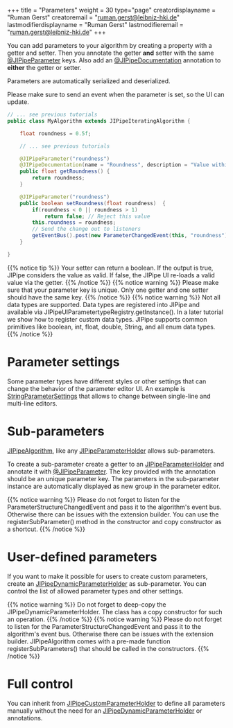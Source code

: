 +++
title = "Parameters"
weight = 30
type="page"
creatordisplayname = "Ruman Gerst"
creatoremail = "ruman.gerst@leibniz-hki.de"
lastmodifierdisplayname = "Ruman Gerst"
lastmodifieremail = "ruman.gerst@leibniz-hki.de"
+++

You can add parameters to your algorithm by creating a property with a getter and setter.
Then you annotate the getter **and** setter with the same [@JIPipeParameter](/apidocs/org/hkijena/jipipe/api/parameters/JIPipeParameter.html) keys. Also add an [@JIPipeDocumentation](/apidocs/org/hkijena/jipipe/api/JIPipeDocumentation.html) annotation to **either** the getter or setter.

Parameters are automatically serialized and deserialized.

Please make sure to send an event when the parameter is set, so the UI can update.

```java
// ... see previous tutorials
public class MyAlgorithm extends JIPipeIteratingAlgorithm {

    float roundness = 0.5f;

    // ... see previous tutorials

    @JIPipeParameter("roundness")
    @JIPipeDocumentation(name = "Roundness", description = "Value within [0, 1]")
    public float getRoundness() {
        return roundness;
    }

    @JIPipeParameter("roundness")
    public boolean setRoundness(float roundness)  {
        if(roundness < 0 || roundness > 1)
            return false; // Reject this value
        this.roundness = roundness;
        // Send the change out to listeners
        getEventBus().post(new ParameterChangedEvent(this, "roundness"));
    }

}
```

{{% notice tip %}}
Your setter can return a boolean. If the output is true, JIPipe considers the value as valid. If false, the JIPipe UI re-loads a valid value via the getter.
{{% /notice %}}
{{% notice warning %}}
Please make sure that your parameter key is unique. Only one getter and one setter should have the same key.
{{% /notice %}}
{{% notice warning %}}
Not all data types are supported. Data types are registered into JIPipe and available via JIPipeUIParametertypeRegistry.getInstance(). In a later tutorial we show how to register custom data types. JIPipe supports common primitives like boolean, int, float, double, String, and all enum data types.
{{% /notice %}}

# Parameter settings

Some parameter types have different styles or other settings that can change the behavior of the parameter editor UI. An example is [StringParameterSettings](/apidocs/org/hkijena/jipipe/extensions/standardparametereditors/ui/parametereditors/StringParameterSettings.html) that allows to change between single-line and multi-line editors.

# Sub-parameters

[JIPipeAlgorithm](/apidocs/org/hkijena/jipipe/api/algorithm/JIPipeAlgorithm.html), like any [JIPipeParameterHolder](/apidocs/org/hkijena/jipipe/api/parameters/JIPipeParameterHolder.html) allows sub-parameters.

To create a sub-parameter create a getter to an [JIPipeParameterHolder](/apidocs/org/hkijena/jipipe/api/parameters/JIPipeParameterHolder.html) and annotate it with [@JIPipeParameter](/apidocs/org/hkijena/jipipe/api/parameters/JIPipeSubParameters.html). The key provided with the annotation should be an unique parameter key. The parameters in the sub-parameter instance are automatically displayed as new group in the parameter editor.

{{% notice warning %}}
Please do not forget to listen for the ParameterStructureChangedEvent and pass it to the algorithm's event bus. Otherwise there can be issues with the extension builder.
You can use the registerSubParameter() method in the constructor and copy constructor as a shortcut.
{{% /notice %}}

# User-defined parameters

If you want to make it possible for users to create custom parameters, create an [JIPipeDynamicParameterHolder](/apidocs/org/hkijena/jipipe/api/parameters/JIPipeDynamicParameterHolder.html) as sub-parameter.
You can control the list of allowed parameter types and other settings.

{{% notice warning %}}
Do not forget to deep-copy the JIPipeDynamicParameterHolder. The class has a copy constructor for
such an operation.
{{% /notice %}}
{{% notice warning %}}
Please do not forget to listen for the ParameterStructureChangedEvent and pass it to the algorithm's event bus. Otherwise there can be issues with the extension builder.
JIPipeAlgorithm comes with a pre-made function registerSubParameters() that should be called in the constructors.
{{% /notice %}}

# Full control

You can inherit from [JIPipeCustomParameterHolder](/apidocs/org/hkijena/jipipe/api/parameters/JIPipeCustomParameterHolder.html) to define all parameters manually without the need for an [JIPipeDynamicParameterHolder](/apidocs/org/hkijena/jipipe/api/parameters/JIPipeDynamicParameterHolder.html) or annotations.
